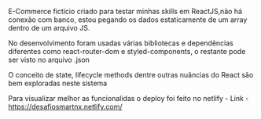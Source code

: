 E-Commerce fictício criado para testar minhas skills em ReactJS,não há conexão com banco, estou pegando os dados estaticamente de um array dentro de um arquivo JS.


No desenvolvimento foram usadas  várias bibliotecas e dependências diferentes como react-router-dom e styled-components, o restante pode ser visto no arquivo .json

O conceito de state, lifecycle methods dentre outras nuâncias do React são bem exploradas neste sistema

Para visualizar melhor as funcionalidas o deploy foi feito no netlify - Link - https://desafiosmartnx.netlify.com/
